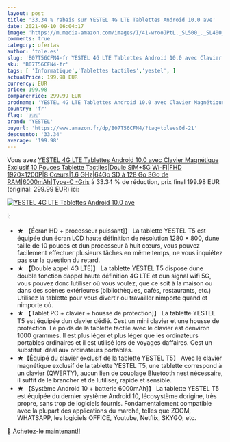 ```yaml
---
layout: post
title: '33.34 % rabais sur YESTEL 4G LTE Tablettes Android 10.0 ave'
date: 2021-09-10 06:04:17
image: 'https://m.media-amazon.com/images/I/41-wrooJPtL._SL500_._SL400_.jpg'
comments: true
category: ofertas
author: 'tole.es'
slug: 'B07T56CFN4-fr YESTEL 4G LTE Tablettes Android 10.0 avec Clavier...'
sku: 'B07T56CFN4-fr'
tags: [ 'Informatique','Tablettes tactiles','yestel', ]
actualPrice: 199.98 EUR
currency: EUR
price: 199.98
comparePrice: 299.99 EUR
prodname: 'YESTEL 4G LTE Tablettes Android 10.0 avec Clavier Magnétique Exclusif 10 Pouces Tablette Tactiles|Doule SIM+5G Wi-FI|FHD 1920×1200P|8 Cœurs|1.6 GHz|64Go SD à 128 Go   3Go de RAM|6000mAh|Type-C -Gris'
country: 'fr'
flag: '🇫🇷'
brand: 'YESTEL'
buyurl: 'https://www.amazon.fr/dp/B07T56CFN4/?tag=tolees0d-21'
descuento: '33.34'
average: '199.98'
---
```


Vous avez [YESTEL 4G LTE Tablettes Android 10.0 avec Clavier Magnétique Exclusif 10 Pouces Tablette Tactiles|Doule SIM+5G Wi-FI|FHD 1920×1200P|8 Cœurs|1.6 GHz|64Go SD à 128 Go   3Go de RAM|6000mAh|Type-C -Gris](https://www.amazon.fr/dp/B07T56CFN4/?tag=tolees0d-21)  à  33.34 % de réduction, prix final  199.98 EUR (original: 299.99 EUR) ici:

[![YESTEL 4G LTE Tablettes Android 10.0 ave](https://m.media-amazon.com/images/I/41-wrooJPtL._SL500_._SL400_.jpg)](https://www.amazon.fr/dp/B07T56CFN4/?tag=tolees0d-21)

ℹ️:

- ★ 【Écran HD + processeur puissant]】 La tablette YESTEL T5 est équipée dun écran LCD haute définition de résolution 1280 * 800, dune taille de 10 pouces et dun processeur à huit cœurs, vous pouvez facilement effectuer plusieurs tâches en même temps, ne vous inquiétez pas sur la question du retard.
- ★ 【Double appel 4G LTE]】 La tablette YESTEL T5 dispose dune double fonction dappel haute définition 4G LTE et dun signal wifi 5G, vous pouvez donc lutiliser où vous voulez, que ce soit à la maison ou dans des scènes extérieures (bibliothèques, cafés, restaurants, etc.) Utilisez la tablette pour vous divertir ou travailler nimporte quand et nimporte où.
- ★ 【Tablet PC + clavier + housse de protection]】 La tablette YESTEL T5 est équipée dun clavier dédié. Cest un mini clavier et une housse de protection. Le poids de la tablette tactile avec le clavier est denviron 1000 grammes. Il est plus léger et plus léger que les ordinateurs portables ordinaires et il est utilisé lors de voyages daffaires. Cest un substitut idéal aux ordinateurs portables.
- ★【Équipé du clavier exclusif de la tablette YESTEL T5】 Avec le clavier magnétique exclusif de la tablette YESTEL T5, une tablette correspond à un clavier (QWERTY), aucun lien de couplage Bluetooth nest nécessaire, il suffit de le brancher et de lutiliser, rapide et sensible.
- ★ 【Système Android 10 + batterie 6000mAh]】 La tablette YESTEL T5 est équipée du dernier système Android 10, lécosystème dorigine, très propre, sans trop de logiciels fournis. Fondamentalement compatible avec la plupart des applications du marché, telles que ZOOM, WHATSAPP, les logiciels OFFICE, Youtube, Netflix, SKYGO, etc.

[🛒 Achetez-le maintenant!!](https://www.amazon.fr/dp/B07T56CFN4/?tag=tolees0d-21)
